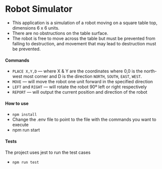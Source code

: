 # Robot Simulator

- This application is a simulation of a robot moving on a square table top, dimensions 6 x 6 units.
- There are no obstructions on the table surface.
- The robot is free to move across the table but must be prevented from falling to destruction, and movement that may lead to destruction must be prevented.

#### Commands

- `PLACE X,Y,D` — where X & Y are the coordinates where 0,0 is the north-west most corner and D is the direction `NORTH`, `SOUTH`, `EAST`, `WEST`.
- `MOVE` — will move the robot one unit forward in the specified direction
- `LEFT` and `RIGHT` — will rotate the robot 90º left or right respectively
- `REPORT` — will output the current position and direction of the robot


#### How to use

* `npm install`
* Change the .env file to point to the file with the commands you want to execute
* npm run start

#### Tests

The project uses jest to run the test cases

* `npm run test`
